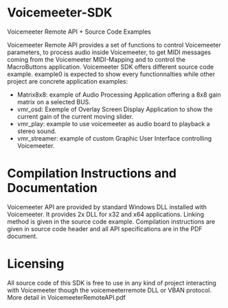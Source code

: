 # Voicemeeter-SDK
Voicemeeter Remote API + Source Code Examples

Voicemeeter Remote API provides a set of functions to control Voicemeeter parameters,  to process audio inside Voicemeeter, to get MIDI messages coming from the Voicemeeter MIDI-Mapping and to control the MacroButtons application. Voicemeeter SDK offers different source code example. example0 is expected to show every functionnalties while other project are concrete application examples:

- Matrix8x8: example of Audio Processing Application offering a 8x8 gain matrix on a selected BUS.
- vmr_osd: Exemple of Overlay Screen Display Application to show the current gain of the current moving slider.
- vmr_play: example to use voicemeeter as audio board to playback a stereo sound.
- vmr_streamer: example of custom Graphic User Interface controlling Voicemeeter.

# Compilation Instructions and Documentation
Voicemeeter API are provided by standard Windows DLL installed with Voicemeeter. It provides 2x DLL for x32 and x64 applications. Linking method is given in the source code example. Compilation instructions are given in source code header and all API specifications are in the PDF document.

# Licensing
All source code of this SDK is free to use in any kind of project interacting with Voicemeeter though the voicemeeterremote DLL or VBAN protocol. More detail in VoicemeeterRemoteAPI.pdf

